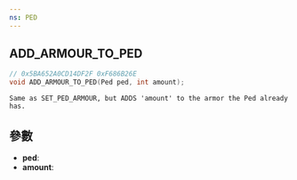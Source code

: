 ```yaml
---
ns: PED
---
```

## ADD_ARMOUR_TO_PED

```c
// 0x5BA652A0CD14DF2F 0xF686B26E
void ADD_ARMOUR_TO_PED(Ped ped, int amount);
```

```
Same as SET_PED_ARMOUR, but ADDS 'amount' to the armor the Ped already has.  
```

## 參數
* **ped**: 
* **amount**: 

